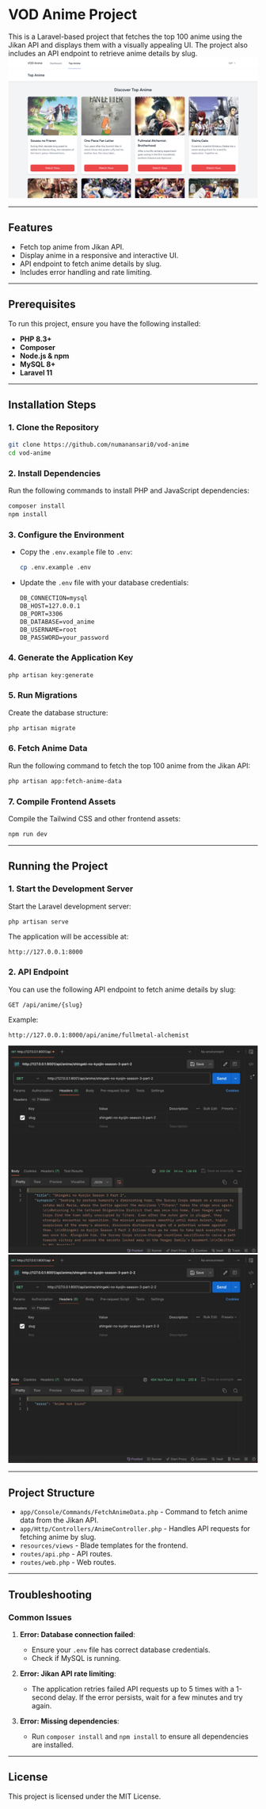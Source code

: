 
# VOD Anime Project

This is a Laravel-based project that fetches the top 100 anime using the Jikan API and displays them with a visually appealing UI. The project also includes an API endpoint to retrieve anime details by slug.
![Screenshot of the Application](/docs/main.png)

---

## Features
- Fetch top anime from Jikan API.
- Display anime in a responsive and interactive UI.
- API endpoint to fetch anime details by slug.
- Includes error handling and rate limiting.

---

## Prerequisites
To run this project, ensure you have the following installed:
- **PHP 8.3+**
- **Composer**
- **Node.js & npm**
- **MySQL 8+**
- **Laravel 11**

---

## Installation Steps

### 1. Clone the Repository
```bash
git clone https://github.com/numanansari0/vod-anime
cd vod-anime
```

### 2. Install Dependencies
Run the following commands to install PHP and JavaScript dependencies:
```bash
composer install
npm install
```

### 3. Configure the Environment
- Copy the `.env.example` file to `.env`:
  ```bash
  cp .env.example .env
  ```
- Update the `.env` file with your database credentials:
  ```env
  DB_CONNECTION=mysql
  DB_HOST=127.0.0.1
  DB_PORT=3306
  DB_DATABASE=vod_anime
  DB_USERNAME=root
  DB_PASSWORD=your_password
  ```

### 4. Generate the Application Key
```bash
php artisan key:generate
```

### 5. Run Migrations
Create the database structure:
```bash
php artisan migrate
```

### 6. Fetch Anime Data
Run the following command to fetch the top 100 anime from the Jikan API:
```bash
php artisan app:fetch-anime-data
```

### 7. Compile Frontend Assets
Compile the Tailwind CSS and other frontend assets:
```bash
npm run dev
```

---

## Running the Project

### 1. Start the Development Server
Start the Laravel development server:
```bash
php artisan serve
```
The application will be accessible at:
```
http://127.0.0.1:8000
```

### 2. API Endpoint
You can use the following API endpoint to fetch anime details by slug:
```
GET /api/anime/{slug}
```
Example:
```
http://127.0.0.1:8000/api/anime/fullmetal-alchemist
```
![Screenshot of the Application](/docs/api1.png)
![Screenshot of the Application](/docs/Api2.png)

---

## Project Structure

- `app/Console/Commands/FetchAnimeData.php` - Command to fetch anime data from the Jikan API.
- `app/Http/Controllers/AnimeController.php` - Handles API requests for fetching anime by slug.
- `resources/views` - Blade templates for the frontend.
- `routes/api.php` - API routes.
- `routes/web.php` - Web routes.

---

## Troubleshooting

### Common Issues
1. **Error: Database connection failed**:
   - Ensure your `.env` file has correct database credentials.
   - Check if MySQL is running.

2. **Error: Jikan API rate limiting**:
   - The application retries failed API requests up to 5 times with a 1-second delay. If the error persists, wait for a few minutes and try again.

3. **Error: Missing dependencies**:
   - Run `composer install` and `npm install` to ensure all dependencies are installed.

---

## License
This project is licensed under the MIT License.
